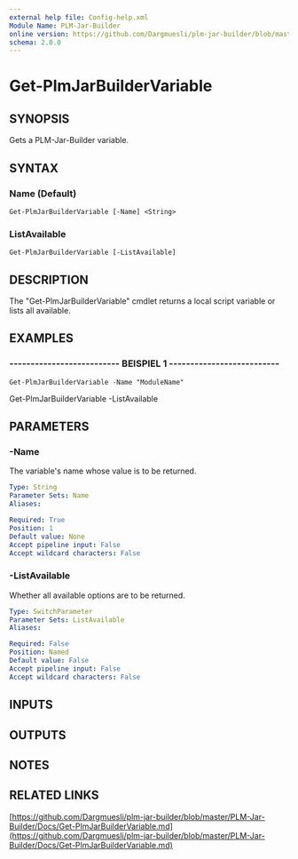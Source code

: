 ```yaml
---
external help file: Config-help.xml
Module Name: PLM-Jar-Builder
online version: https://github.com/Dargmuesli/plm-jar-builder/blob/master/PLM-Jar-Builder/Docs/Get-PlmJarBuilderVariable.md
schema: 2.0.0
---
```


# Get-PlmJarBuilderVariable

## SYNOPSIS
Gets a PLM-Jar-Builder variable.

## SYNTAX

### Name (Default)
```
Get-PlmJarBuilderVariable [-Name] <String>
```

### ListAvailable
```
Get-PlmJarBuilderVariable [-ListAvailable]
```

## DESCRIPTION
The "Get-PlmJarBuilderVariable" cmdlet returns a local script variable or lists all available.

## EXAMPLES

### -------------------------- BEISPIEL 1 --------------------------
```
Get-PlmJarBuilderVariable -Name "ModuleName"
```

Get-PlmJarBuilderVariable -ListAvailable

## PARAMETERS

### -Name
The variable's name whose value is to be returned.

```yaml
Type: String
Parameter Sets: Name
Aliases: 

Required: True
Position: 1
Default value: None
Accept pipeline input: False
Accept wildcard characters: False
```

### -ListAvailable
Whether all available options are to be returned.

```yaml
Type: SwitchParameter
Parameter Sets: ListAvailable
Aliases: 

Required: False
Position: Named
Default value: False
Accept pipeline input: False
Accept wildcard characters: False
```

## INPUTS

## OUTPUTS

## NOTES

## RELATED LINKS

[https://github.com/Dargmuesli/plm-jar-builder/blob/master/PLM-Jar-Builder/Docs/Get-PlmJarBuilderVariable.md](https://github.com/Dargmuesli/plm-jar-builder/blob/master/PLM-Jar-Builder/Docs/Get-PlmJarBuilderVariable.md)

